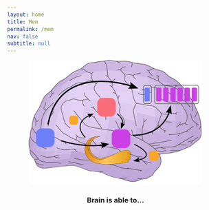 ```yaml
---
layout: home
title: Mem
permalink: /mem
nav: false
subtitle: null
---
```

<link rel="stylesheet" href="{{ site.baseurl | prepend: site.url }}/custom.css">

<div>
<img src="assets/custom_images/memory.png" width="80%" style="margin-left:10%; margin-right:10%">
</div>

<div id="container-header">

<div style="text-align: center;"><p><h3>Brain is able to...</h3></p></div>
<div style="margin-top: -15px; text-align: center;"><p><h3><span id="typing-text"></span></h3></p></div>
</div>




<script src="https://cdn.jsdelivr.net/npm/typed.js@2.0.11"></script>
<script src="{{ site.baseurl | prepend: site.url }}/typing.js"></script>

<!-- 
<script>
window.onload = function() {
  new Typed('#typing-text', {
    strings: ["distinguish novel and old images", "think about an image without looking at it", "look at an image without thinking about it"],
    typeSpeed: 50,
    // startDelay: 100,
    backDelay: 2000,
    fadeOut: false,
    backSpeed: 40,
    smartBackspace: true,
    loop: true,
    showCursor: false
  });
};
</script> -->